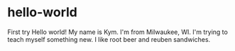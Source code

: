 # hello-world
First try 
Hello world! My name is Kym.  I'm from Milwaukee, WI.  I'm trying to teach myself something new.  I like root beer and reuben sandwiches.
